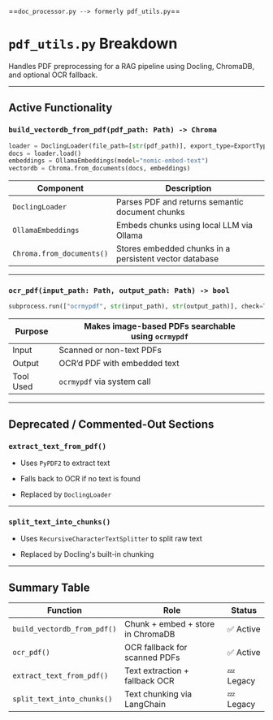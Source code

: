 ==`doc_processor.py --> formerly pdf_utils.py`==

# `pdf_utils.py` Breakdown

Handles PDF preprocessing for a RAG pipeline using Docling, ChromaDB, and optional OCR fallback.

---

##  Active Functionality

### `build_vectordb_from_pdf(pdf_path: Path) -> Chroma`

```python
loader = DoclingLoader(file_path=[str(pdf_path)], export_type=ExportType.DOC_CHUNKS)
docs = loader.load()
embeddings = OllamaEmbeddings(model="nomic-embed-text")
vectordb = Chroma.from_documents(docs, embeddings)
```

|Component|Description|
|---|---|
|`DoclingLoader`|Parses PDF and returns semantic document chunks|
|`OllamaEmbeddings`|Embeds chunks using local LLM via Ollama|
|`Chroma.from_documents()`|Stores embedded chunks in a persistent vector database|

---

### `ocr_pdf(input_path: Path, output_path: Path) -> bool`

```python
subprocess.run(["ocrmypdf", str(input_path), str(output_path)], check=True)
```

|Purpose|Makes image-based PDFs searchable using `ocrmypdf`|
|---|---|
|Input|Scanned or non-text PDFs|
|Output|OCR’d PDF with embedded text|
|Tool Used|`ocrmypdf` via system call|

---

## Deprecated / Commented-Out Sections

### `extract_text_from_pdf()`

- Uses `PyPDF2` to extract text
    
- Falls back to OCR if no text is found
    
- Replaced by `DoclingLoader`
    

---

### `split_text_into_chunks()`

- Uses `RecursiveCharacterTextSplitter` to split raw text
    
- Replaced by Docling's built-in chunking
    

---

##  Summary Table

|Function|Role|Status|
|---|---|---|
|`build_vectordb_from_pdf()`|Chunk + embed + store in ChromaDB|✅ Active|
|`ocr_pdf()`|OCR fallback for scanned PDFs|✅ Active|
|`extract_text_from_pdf()`|Text extraction + fallback OCR|💤 Legacy|
|`split_text_into_chunks()`|Text chunking via LangChain|💤 Legacy|

